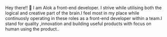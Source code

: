 Hey there!! 👋
I am Alok a front-end developer.
I strive while utilising both the logical and creative part of the brain.I feel most in my place while continuosly operating in these
roles as a front-end developer within a team.I stand for quality ,innovation and building useful products with focus on human using the product..

<!---
alok3000times/alok3000times is a ✨ special ✨ repository because its `README.md` (this file) appears on your GitHub profile.
You can click the Preview link to take a look at your changes.
--->
